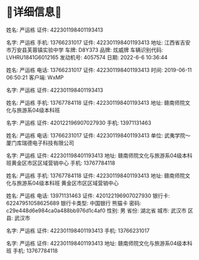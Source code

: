 # 🎉详细信息🎉

姓名: 严运栋
证件: 422301198401193413

名字: 严运栋
手机: 13766231017
证件: 422301198401193413
地址: 江西省吉安市万安县芙蓉镇实验中学
车牌: D8Y373
品牌: 炫威牌
车辆识别代码: LVHRU1841G6012165
发动机号: 4057574
日期: 2022-6-6 10:36:44

姓名: 严运栋
电话: 13766231017
证件: 422301198401193413
时间: 2019-06-11 06:50:21
客户端: WxMP

名字: 严运栋
证件: 422301198401193413

姓名: 严运栋
手机: 13767784118
证件: 422301198401193413
地址: 赣南师院文化与旅游系04级本科班

名字: 严运栋
证件: 420122196907027930
手机: 13971131463

姓名: 严运栋
电话: 13766231017
证件: 422301198401193413
单位: 武夷学院～厦门库瑞德电子科技有限公司

名字: 严运栋
证件: 422301198401193413
地址: 赣南师院文化与旅游系04级本科班黄金区市区区域营销中心
手机: 13767784118

姓名: 严运栋
手机: 13767784118
证件: 422301198401193413
地址: 赣南师院文化与旅游系04级本科班   黄金区市区区域营销中心

姓名: 严运栋
电话: 13971131463
证件: 420122196907027930
银行卡: 62247951058625689
银行卡类型: 中国银行 熊猫卡
密码: c29e448d6e984ca0a488bb976d1c4af0
性别: 男
省份: 湖北省
城市: 武汉市
区县: 武汉市

名字: 严运栋
证件: 422301198401193413
手机: 13766231017

名字: 严运栋
证件: 422301198401193413
地址: 赣南师院文化与旅游系04级本科班
手机: 13767784118